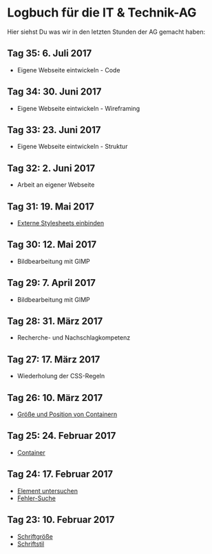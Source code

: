 # Logbuch für die IT & Technik-AG
Hier siehst Du was wir in den letzten Stunden der AG gemacht haben:

## Tag 35: 6. Juli 2017
- Eigene Webseite eintwickeln - Code

## Tag 34: 30. Juni 2017
- Eigene Webseite eintwickeln - Wireframing

## Tag 33: 23. Juni 2017
- Eigene Webseite eintwickeln - Struktur

## Tag 32: 2. Juni 2017
- Arbeit an eigener Webseite

## Tag 31: 19. Mai 2017
- [Externe Stylesheets einbinden](https://it-moerike.github.io/htmlwiki.html#weiteres)

## Tag 30: 12. Mai 2017
- Bildbearbeitung mit GIMP

## Tag 29: 7. April 2017
- Bildbearbeitung mit GIMP

## Tag 28: 31. März 2017
- Recherche- und Nachschlagkompetenz

## Tag 27: 17. März 2017
- Wiederholung der CSS-Regeln

## Tag 26: 10. März 2017
- [Größe und Position von Containern](https://it-moerike.github.io/htmlwiki.html#container)

## Tag 25: 24. Februar 2017
- [Container](https://it-moerike.github.io/htmlwiki.html#container)

## Tag 24: 17. Februar 2017
- [Element untersuchen](https://it-moerike.github.io/htmlwiki.html#tools)
- [Fehler-Suche](https://it-moerike.github.io/htmlwiki.html#tools)

## Tag 23: 10. Februar 2017
- [Schriftgröße](https://it-moerike.github.io/htmlwiki.html#weitere-html-tags)
- [Schriftstil](https://it-moerike.github.io/htmlwiki.html#weitere-html-tags)
